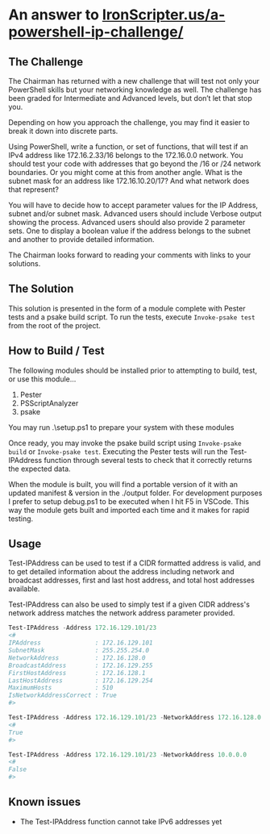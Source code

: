 # An answer to [IronScripter.us/a-powershell-ip-challenge/](https://ironscripter.us/a-powershell-ip-challenge/)

## The Challenge

The Chairman has returned with a new challenge that will test not only your PowerShell skills but your networking knowledge as well. The challenge has been graded for Intermediate and Advanced levels, but don’t let that stop you.

Depending on how you approach the challenge, you may find it easier to break it down into discrete parts.

Using PowerShell, write a function, or set of functions, that will test if an IPv4 address like 172.16.2.33/16 belongs to the 172.16.0.0 network. You should test your code with addresses that go beyond the /16 or /24 network boundaries. Or you might come at this from another angle. What is the subnet mask for an address like 172.16.10.20/17? And what network does that represent?

You will have to decide how to accept parameter values for the IP Address, subnet and/or subnet mask. Advanced users should include Verbose output showing the process. Advanced users should also provide 2 parameter sets. One to display a boolean value if the address belongs to the subnet and another to provide detailed information.

The Chairman looks forward to reading your comments with links to your solutions.

## The Solution

This solution is presented in the form of a module complete with Pester tests and a psake build script. To run the tests, execute `Invoke-psake test` from the root of the project.

## How to Build / Test

The following modules should be installed prior to attempting to build, test, or use this module...

1. Pester
2. PSScriptAnalyzer
3. psake

You may run .\setup.ps1 to prepare your system with these modules

Once ready, you may invoke the psake build script using `Invoke-psake build` or `Invoke-psake test`. Executing the Pester tests will run the Test-IPAddress function through several tests to check that it correctly returns the expected data.

When the module is built, you will find a portable version of it with an updated manifest & version in the ./output folder. For development purposes I prefer to setup debug.ps1 to be executed when I hit F5 in VSCode. This way the module gets built and imported each time and it makes for rapid testing.

## Usage

Test-IPAddress can be used to test if a CIDR formatted address is valid, and to get detailed information about the address including network and broadcast addresses, first and last host address, and total host addresses available.

Test-IPAddress can also be used to simply test if a given CIDR address's network address matches the network address parameter provided.

```powershell
Test-IPAddress -Address 172.16.129.101/23
<#
IPAddress               : 172.16.129.101
SubnetMask              : 255.255.254.0
NetworkAddress          : 172.16.128.0
BroadcastAddress        : 172.16.129.255
FirstHostAddress        : 172.16.128.1
LastHostAddress         : 172.16.129.254
MaximumHosts            : 510
IsNetworkAddressCorrect : True
#>

Test-IPAddress -Address 172.16.129.101/23 -NetworkAddress 172.16.128.0
<#
True
#>

Test-IPAddress -Address 172.16.129.101/23 -NetworkAddress 10.0.0.0
<#
False
#>
```

## Known issues

- The Test-IPAddress function cannot take IPv6 addresses yet
